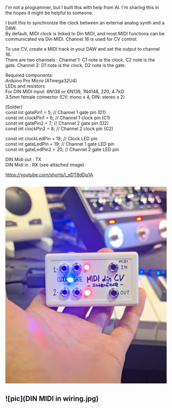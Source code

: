 I'm not a programmer, but I built this with help from AI. I'm sharing this in the hopes it might be helpful to someone.  
  
I built this to synchronize the clock between an external analog synth and a DAW.   
By default, MIDI clock is linked to Din MIDI, and most MIDI functions can be communicated via Din MIDI. Channel 16 is used for CV control.  
  
To use CV, create a MIDI track in your DAW and set the output to channel 16.   
There are two channels : Channel 1: C1 note is the clock, C2 note is the gate. Channel 2: D1 note is the clock, D2 note is the gate.  
  
Required components:  
Arduino Pro Micro (ATmega32U4)  
LEDs and resistors  
For DIN MIDI input: 6N138 or 6N139, 1N4148, 220, 4.7kΩ  
3.5mm female connector (CV: mono x 4, DIN: stereo x 2)  
  
[Solder]  
const int gatePin1 = 5; // Channel 1 gate pin (D1)  
const int clockPin1 = 6; // Channel 1 clock pin (C1)  
const int gatePin2 = 7; // Channel 2 gate pin (D2)  
const int clockPin2 = 8; // Channel 2 clock pin (C2)  
  
const int clockLedPin = 18; // Clock LED pin  
const int gateLedPin = 19; // Channel 1 gate LED pin  
const int gateLedPin2 = 20; // Channel 2 gate LED pin  
  
DIN Midi out : TX  
DIN Midi in : RX (see attached image)  
  
https://youtube.com/shorts/l_eDTBdDu1A  
## ![pic](ASW_M-CVdin.png)  
## ![pic](DIN MIDI in wiring.jpg)
